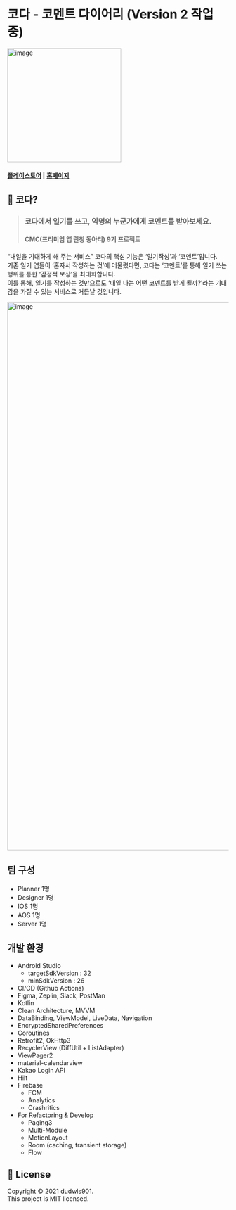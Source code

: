 # 코다 - 코멘트 다이어리 (Version 2 작업중)
<img width="259" alt="image" src="https://user-images.githubusercontent.com/66052467/172058647-a50ee6a7-d134-4023-86fb-3374d8b34b6a.png">

#### [플레이스토어](https://play.google.com/store/apps/details?id=com.movingmaker.commentdiary) |  [홈페이지](https://glittery-silk-987.notion.site/Moving-Maker-52fb6a3152cb42a5b12edf4e49df7cf5)

## 🤷 코다?
> ### 코다에서 일기를 쓰고, 익명의 누군가에게 코멘트를 받아보세요.
> #### CMC(프리미엄 앱 런칭 동아리) 9기 프로젝트
“내일을 기대하게 해 주는 서비스” 코다의 핵심 기능은 ‘일기작성’과 ‘코멘트’입니다. <br>
기존 일기 앱들이 ‘혼자서 작성하는 것’에 머물렀다면, 코다는 ‘코멘트’를 통해 일기 쓰는 행위를 통한 ‘감정적 보상’을 최대화합니다. <br>
이를 통해, 일기를 작성하는 것만으로도 ‘내일 나는 어떤 코멘트를 받게 될까?’라는 기대감을 가질 수 있는 서비스로 거듭날 것입니다. <br>

<img width="1247" alt="image" src="https://user-images.githubusercontent.com/66052467/172058450-0e4ea58a-c443-45db-9ed9-716f904d3b89.png">

## 팀 구성
+ Planner 1명
+ Designer 1명
+ IOS 1명
+ AOS 1명
+ Server 1명
## 개발 환경
+ Android Studio
  + targetSdkVersion : 32
  + minSdkVersion : 26
+ CI/CD (Github Actions)
+ Figma, Zeplin, Slack, PostMan
+ Kotlin
+ Clean Architecture, MVVM
+ DataBinding, ViewModel, LiveData, Navigation
+ EncryptedSharedPreferences
+ Coroutines
+ Retrofit2, OkHttp3
+ RecyclerView (DiffUtil + ListAdapter)
+ ViewPager2
+ material-calendarview
+ Kakao Login API
+ Hilt
+ Firebase
    + FCM
    + Analytics
    + Crashritics
+ For Refactoring & Develop
    + Paging3
    + Multi-Module
    + MotionLayout
    + Room (caching, transient storage)
    + Flow
## 📝 License
Copyright © 2021 dudwls901. <br>
This project is MIT licensed.


